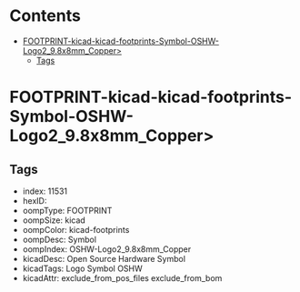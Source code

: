 



Contents
========

* [FOOTPRINT-kicad-kicad-footprints-Symbol-OSHW-Logo2_9.8x8mm_Copper>](#footprint-kicad-kicad-footprints-symbol-oshw-logo2_98x8mm_copper)
	* [Tags](#tags)

# FOOTPRINT-kicad-kicad-footprints-Symbol-OSHW-Logo2_9.8x8mm_Copper>

## Tags

- index: 11531
- hexID: 
- oompType: FOOTPRINT
- oompSize: kicad
- oompColor: kicad-footprints
- oompDesc: Symbol
- oompIndex: OSHW-Logo2_9.8x8mm_Copper
- kicadDesc: Open Source Hardware Symbol
- kicadTags: Logo Symbol OSHW
- kicadAttr: exclude_from_pos_files exclude_from_bom
